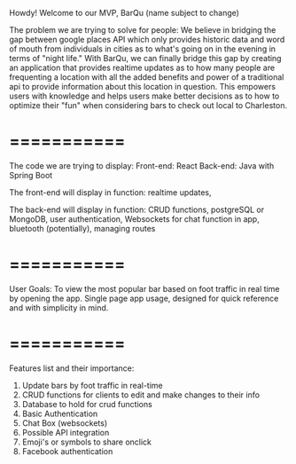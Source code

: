 Howdy! Welcome to our MVP, BarQu (name subject to change)

The problem we are trying to solve for people:
We believe in bridging the gap between google places API which only provides historic data and word of mouth from individuals in cities as to what's going on in the evening in terms of "night life." With BarQu, we can finally bridge this gap by creating an application that provides realtime updates as to how many people are frequenting a location with all the added benefits and power of a traditional api to provide information about this location in question. This empowers users with knowledge and helps users make better decisions as to how to optimize their "fun" when considering bars to check out local to Charleston.

===========
===========

The code we are trying to display:
Front-end: React
Back-end: Java with Spring Boot

The front-end will display in function: realtime updates,

The back-end will display in function: CRUD functions, postgreSQL or MongoDB, user authentication, Websockets for chat function in app, bluetooth (potentially), managing routes

===========
===========
User Goals: To view the most popular bar based on foot traffic in real time by opening the app. Single page app usage, designed for quick reference and with simplicity in mind.

===========
===========

Features list and their importance:

1. Update bars by foot traffic in real-time
2. CRUD functions for clients to edit and make changes to their info
3. Database to hold for crud functions
4. Basic Authentication
5. Chat Box (websockets)
6. Possible API integration
6. Emoji's or symbols to share onclick
7. Facebook authentication






